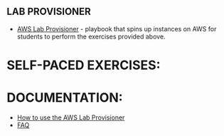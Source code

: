 ## LAB PROVISIONER
 - [AWS Lab Provisioner](provisioner) - playbook that spins up instances on AWS for students to perform the exercises provided above.

# SELF-PACED EXERCISES:

# DOCUMENTATION:

 - [How to use the AWS Lab Provisioner](provisioner/README.md)
 - [FAQ](docs/faq.md)
